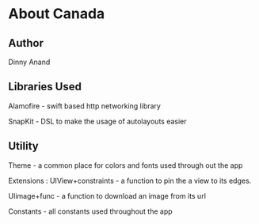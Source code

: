 # About Canada

## Author
Dinny Anand

## Libraries Used
Alamofire - swift based http networking library

SnapKit - DSL to make the usage of autolayouts easier

## Utility
Theme - a common place for colors and fonts used through out the app

Extensions : UIView+constraints - a function to pin the a view to its edges.

UIimage+func - a function to download an image from its url

Constants - all constants used throughout the app


